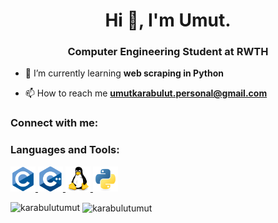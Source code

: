 <h1 align="center">Hi 👋, I'm Umut.</h1>
<h3 align="center">Computer Engineering Student at RWTH</h3>

- 🌱 I’m currently learning **web scraping in Python**

- 📫 How to reach me **umutkarabulut.personal@gmail.com**

<h3 align="left">Connect with me:</h3>
<p align="left">
</p>

<h3 align="left">Languages and Tools:</h3>
<p align="left"> <a href="https://www.cprogramming.com/" target="_blank" rel="noreferrer"> <img src="https://raw.githubusercontent.com/devicons/devicon/master/icons/c/c-original.svg" alt="c" width="40" height="40"/> </a> <a href="https://www.w3schools.com/cpp/" target="_blank" rel="noreferrer"> <img src="https://raw.githubusercontent.com/devicons/devicon/master/icons/cplusplus/cplusplus-original.svg" alt="cplusplus" width="40" height="40"/> </a> <a href="https://www.linux.org/" target="_blank" rel="noreferrer"> <img src="https://raw.githubusercontent.com/devicons/devicon/master/icons/linux/linux-original.svg" alt="linux" width="40" height="40"/> </a> <a href="https://www.python.org" target="_blank" rel="noreferrer"> <img src="https://raw.githubusercontent.com/devicons/devicon/master/icons/python/python-original.svg" alt="python" width="40" height="40"/> </a> </p>

<p><img align="left" src="https://github-readme-stats.vercel.app/api/top-langs?username=karabulutumut&show_icons=true&locale=en&layout=compact" alt="karabulutumut" /></p>

<p>&nbsp;<img align="center" src="https://github-readme-stats.vercel.app/api?username=karabulutumut&show_icons=true&locale=en" alt="karabulutumut" /></p>

